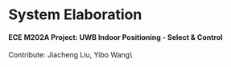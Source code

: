 # System Elaboration

#### ECE M202A Project: UWB Indoor Positioning - Select & Control
Contribute: Jiacheng Liu, Yibo Wang\


